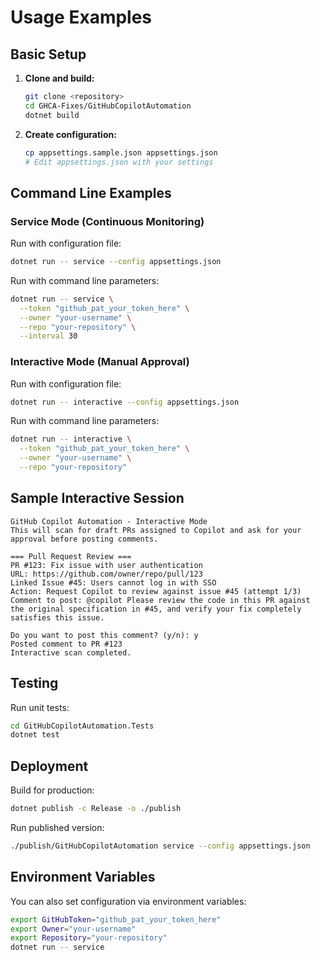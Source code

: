 # Usage Examples

## Basic Setup

1. **Clone and build:**
   ```bash
   git clone <repository>
   cd GHCA-Fixes/GitHubCopilotAutomation
   dotnet build
   ```

2. **Create configuration:**
   ```bash
   cp appsettings.sample.json appsettings.json
   # Edit appsettings.json with your settings
   ```

## Command Line Examples

### Service Mode (Continuous Monitoring)

Run with configuration file:
```bash
dotnet run -- service --config appsettings.json
```

Run with command line parameters:
```bash
dotnet run -- service \
  --token "github_pat_your_token_here" \
  --owner "your-username" \
  --repo "your-repository" \
  --interval 30
```

### Interactive Mode (Manual Approval)

Run with configuration file:
```bash
dotnet run -- interactive --config appsettings.json
```

Run with command line parameters:
```bash
dotnet run -- interactive \
  --token "github_pat_your_token_here" \
  --owner "your-username" \
  --repo "your-repository"
```

## Sample Interactive Session

```
GitHub Copilot Automation - Interactive Mode
This will scan for draft PRs assigned to Copilot and ask for your approval before posting comments.

=== Pull Request Review ===
PR #123: Fix issue with user authentication
URL: https://github.com/owner/repo/pull/123
Linked Issue #45: Users cannot log in with SSO
Action: Request Copilot to review against issue #45 (attempt 1/3)
Comment to post: @copilot Please review the code in this PR against the original specification in #45, and verify your fix completely satisfies this issue.

Do you want to post this comment? (y/n): y
Posted comment to PR #123
Interactive scan completed.
```

## Testing

Run unit tests:
```bash
cd GitHubCopilotAutomation.Tests
dotnet test
```

## Deployment

Build for production:
```bash
dotnet publish -c Release -o ./publish
```

Run published version:
```bash
./publish/GitHubCopilotAutomation service --config appsettings.json
```

## Environment Variables

You can also set configuration via environment variables:
```bash
export GitHubToken="github_pat_your_token_here"
export Owner="your-username"
export Repository="your-repository"
dotnet run -- service
```